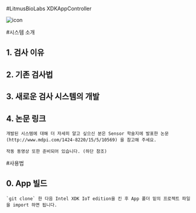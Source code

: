 #LitmusBioLabs XDKAppController

![icon](https://raw.githubusercontent.com/wjuni/W5-Intel-IoT/master/images/icon.png)

#시스템 소개

## 1. 검사 이유

## 2. 기존 검사법

## 3. 새로운 검사 시스템의 개발

## 4. 논문 링크
    개발된 시스템에 대해 더 자세히 알고 싶으신 분은 Sensor 학술지에 발표한 논문
    (http://www.mdpi.com/1424-8220/15/5/10569) 을 참고해 주세요.

    작동 동영상 또한 준비되어 있습니다. (하단 참조)


#사용법

## 0. App 빌드

    `git clone` 한 다음 Intel XDK IoT edition을 킨 후 App 폴더 밑의 프로젝트 파일을 import 하면 됩니다.

